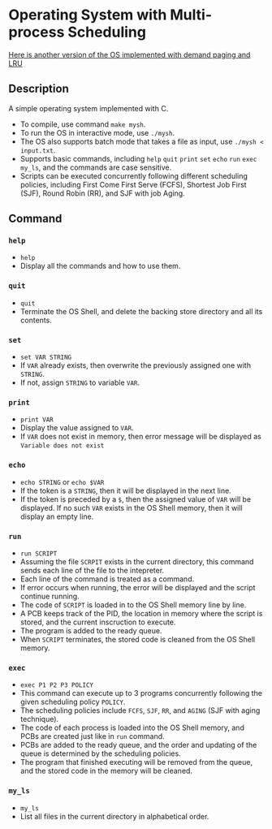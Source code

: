 # Operating System with Multi-process Scheduling
[Here is another version of the OS implemented with demand paging and LRU](https://github.com/lhcdhr/Operating-System-with-Paging)
## Description
A simple operating system implemented with C. 
- To compile, use command `make mysh`. 
- To run the OS in interactive mode, use `./mysh`. 
- The OS also supports batch mode that takes a file as input, use `./mysh < input.txt`.
- Supports basic commands, including `help` `quit` `print` `set` `echo` `run` `exec` `my_ls`, and the commands are case sensitive.
- Scripts can be executed concurrently following different scheduling policies, including First Come First Serve (FCFS), Shortest Job First (SJF), Round Robin (RR), and SJF with job Aging.

## Command
### `help`
- `help`
- Display all the commands and how to use them.
### `quit`
- `quit`
- Terminate the OS Shell, and delete the backing store directory and all its contents.
### `set`
- `set VAR STRING`
- If `VAR` already exists, then overwrite the previously assigned one with `STRING`.
- If not, assign `STRING` to variable `VAR`.
### `print`
- `print VAR`
- Display the value assigned to `VAR`.
- If `VAR` does not exist in memory, then error message will be displayed as `Variable does not exist`
### `echo`
- `echo STRING` or `echo $VAR`
- If the token is a `STRING`, then it will be displayed in the next line.
- If the token is preceded by a `$`, then the assigned value of `VAR` will be displayed. If no such `VAR` exists in the OS Shell memory, then it will display an empty line.
### `run`
- `run SCRIPT`
- Assuming the file `SCRPIT` exists in the current directory, this command sends each line of the file to the intepreter.
- Each line of the command is treated as a command.
- If error occurs when running, the error will be displayed and the script continue running.
- The code of `SCRIPT` is loaded in to the OS Shell memory line by line.
- A PCB keeps track of the PID, the location in memory where the script is stored, and the current inscruction to execute.
- The program is added to the ready queue.
- When `SCRIPT` terminates, the stored code is cleaned from the OS Shell memory.
### `exec`
- `exec P1 P2 P3 POLICY`
- This command can execute up to 3 programs concurrently following the given scheduling policy `POLICY`.
- The scheduling policies include `FCFS`, `SJF`, `RR`, and `AGING` (SJF with aging technique).
- The code of each process is loaded into the OS Shell memory, and PCBs are created just like in `run` command.
- PCBs are added to the ready queue, and the order and updating of the queue is determined by the scheduling policies.
- The program that finished executing will be removed from the queue, and the stored code in the memory will be cleaned.
### `my_ls`
- `my_ls`
- List all files in the current directory in alphabetical order.
